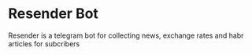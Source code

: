 # Resender Bot
Resender is a telegram bot for collecting news, exchange rates and
habr articles for subcribers
